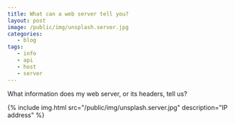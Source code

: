 ```yaml
---
title: What can a web server tell you?
layout: post
image: /public/img/unsplash.server.jpg
categories:
   - blog
tags:
   - info
   - api
   - host
   - server
---
```

What information does my web server, or its headers, tell us?


{%
include img.html
src="/public/img/unsplash.server.jpg"
description="IP address"
%}


